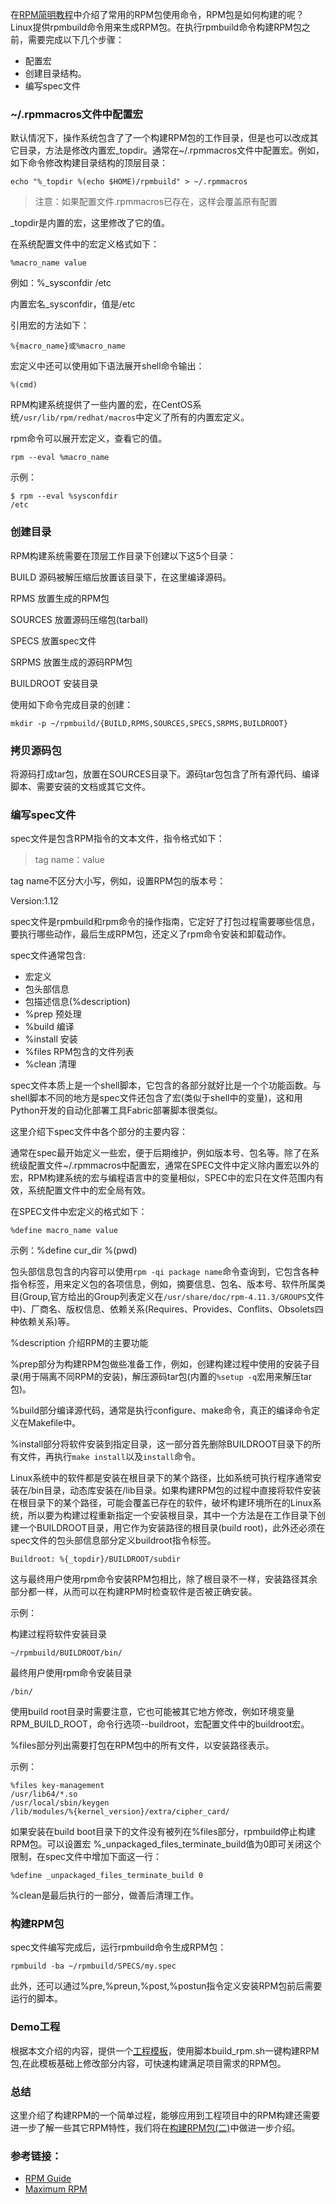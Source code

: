 
在[RPM简明教程](http://xilingxue.cn/blog/00149224866226182cbdeba360f4b3d84695742aaad8f16000)中介绍了常用的RPM包使用命令，RPM包是如何构建的呢？Linux提供rpmbuild命令用来生成RPM包。在执行rpmbuild命令构建RPM包之前，需要完成以下几个步骤：

- 配置宏
- 创建目录结构。
- 编写spec文件

### ~/.rpmmacros文件中配置宏

默认情况下，操作系统包含了了一个构建RPM包的工作目录，但是也可以改成其它目录，方法是修改内置宏_topdir。通常在~/.rpmmacros文件中配置宏。例如，如下命令修改构建目录结构的顶层目录：

    echo "%_topdir %(echo $HOME)/rpmbuild" > ~/.rpmmacros

>注意：如果配置文件.rpmmacros已存在，这样会覆盖原有配置

_topdir是内置的宏，这里修改了它的值。

在系统配置文件中的宏定义格式如下：

    %macro_name value

例如：%_sysconfdir /etc

内置宏名_sysconfdir，值是/etc

引用宏的方法如下：

    %{macro_name}或%macro_name

宏定义中还可以使用如下语法展开shell命令输出：

    %(cmd)

RPM构建系统提供了一些内置的宏，在CentOS系统`/usr/lib/rpm/redhat/macros`中定义了所有的内置宏定义。

rpm命令可以展开宏定义，查看它的值。

    rpm --eval %macro_name

示例：

    $ rpm --eval %sysconfdir
    /etc

### 创建目录

RPM构建系统需要在顶层工作目录下创建以下这5个目录：

BUILD 源码被解压缩后放置该目录下，在这里编译源码。

RPMS 放置生成的RPM包

SOURCES 放置源码压缩包(tarball)

SPECS 放置spec文件

SRPMS 放置生成的源码RPM包

BUILDROOT 安装目录

使用如下命令完成目录的创建：

    mkdir -p ~/rpmbuild/{BUILD,RPMS,SOURCES,SPECS,SRPMS,BUILDROOT}

### 拷贝源码包

将源码打成tar包，放置在SOURCES目录下。源码tar包包含了所有源代码、编译脚本、需要安装的文档或其它文件。

### 编写spec文件

spec文件是包含RPM指令的文本文件，指令格式如下：

>tag name：value

tag name不区分大小写，例如，设置RPM包的版本号：

Version:1.12

spec文件是rpmbuild和rpm命令的操作指南，它定好了打包过程需要哪些信息，要执行哪些动作，最后生成RPM包，还定义了rpm命令安装和卸载动作。

spec文件通常包含:

- 宏定义
- 包头部信息
- 包描述信息(%description)
- %prep 预处理
- %build 编译
- %install 安装
- %files RPM包含的文件列表
- %clean 清理

spec文件本质上是一个shell脚本，它包含的各部分就好比是一个个功能函数。与shell脚本不同的地方是spec文件还包含了宏(类似于shell中的变量)，这和用Python开发的自动化部署工具Fabric部署脚本很类似。

这里介绍下spec文件中各个部分的主要内容：

通常在spec最开始定义一些宏，便于后期维护，例如版本号、包名等。除了在系统级配置文件~/.rpmmacros中配置宏，通常在SPEC文件中定义除内置宏以外的宏，RPM构建系统的宏与编程语言中的变量相似，SPEC中的宏只在文件范围内有效，系统配置文件中的宏全局有效。

在SPEC文件中宏定义的格式如下：

    %define macro_name value

示例：%define cur_dir %(pwd)

包头部信息包含的内容可以使用`rpm -qi package name`命令查询到，它包含各种指令标签，用来定义包的各项信息，例如，摘要信息、包名、版本号、软件所属类目(Group,官方给出的Group列表定义在`/usr/share/doc/rpm-4.11.3/GROUPS`文件中)、厂商名、版权信息、依赖关系(Requires、Provides、Conflits、Obsolets四种依赖关系)等。

%description 介绍RPM的主要功能

%prep部分为构建RPM包做些准备工作，例如，创建构建过程中使用的安装子目录(用于隔离不同RPM的安装)，解压源码tar包(内置的`%setup -q`宏用来解压tar包)。

%build部分编译源代码，通常是执行configure、make命令，真正的编译命令定义在Makefile中。

%install部分将软件安装到指定目录，这一部分首先删除BUILDROOT目录下的所有文件，再执行`make install`以及`install`命令。

Linux系统中的软件都是安装在根目录下的某个路径，比如系统可执行程序通常安装在/bin目录，动态库安装在/lib目录。如果构建RPM包的过程中直接将软件安装在根目录下的某个路径，可能会覆盖已存在的软件，破坏构建环境所在的Linux系统，所以要为构建过程重新指定一个安装根目录，其中一个方法是在工作目录下创建一个BUILDROOT目录，用它作为安装路径的根目录(build root)，此外还必须在spec文件的包头部信息部分定义buildroot指令标签。

    Buildroot: %{_topdir}/BUILDROOT/subdir

这与最终用户使用rpm命令安装RPM包相比，除了根目录不一样，安装路径其余部分都一样，从而可以在构建RPM时检查软件是否被正确安装。

示例：

构建过程将软件安装目录

    ~/rpmbuild/BUILDROOT/bin/

最终用户使用rpm命令安装目录

    /bin/

使用build root目录时需要注意，它也可能被其它地方修改，例如环境变量RPM_BUILD_ROOT，命令行选项--buildroot，宏配置文件中的buildroot宏。

%files部分列出需要打包在RPM包中的所有文件，以安装路径表示。

示例：

    %files key-management
    /usr/lib64/*.so
    /usr/local/sbin/keygen
    /lib/modules/%{kernel_version}/extra/cipher_card/

如果安装在build boot目录下的文件没有被列在%files部分，rpmbuild停止构建RPM包。可以设置宏 %_unpackaged_files_terminate_build值为0即可关闭这个限制，在spec文件中增加下面这一行：

    %define _unpackaged_files_terminate_build 0

%clean是最后执行的一部分，做善后清理工作。

### 构建RPM包

spec文件编写完成后，运行rpmbuild命令生成RPM包：

    rpmbuild -ba ~/rpmbuild/SPECS/my.spec

此外，还可以通过%pre,%preun,%post,%postun指令定义安装RPM包前后需要运行的脚本。

### Demo工程

根据本文介绍的内容，提供一个[工程模板](https://github.com/bupt075225/component/tree/master/build_linux_sw/build/build_rpm)，使用脚本build_rpm.sh一键构建RPM包,在此模板基础上修改部分内容，可快速构建满足项目需求的RPM包。

### 总结

这里介绍了构建RPM的一个简单过程，能够应用到工程项目中的RPM构建还需要进一步了解一些其它RPM特性，我们将在[构建RPM包(二)]()中做进一步介绍。

### 参考链接：

- [RPM Guide](https://docs.fedoraproject.org/en-US/Fedora_Draft_Documentation/0.1/html/RPM_Guide/)
- [Maximum RPM](http://ftp.rpm.org/max-rpm/index.html)